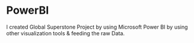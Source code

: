 # PowerBI
I created Global Superstone Project by using Microsoft Power BI by using other visualization tools & feeding the raw Data.


